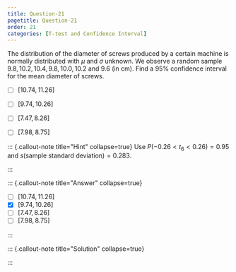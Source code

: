 ```yaml
---
title: Question-21 
pagetitle: Question-21
order: 21
categories: [T-test and Confidence Interval]
---
```

The  distribution  of the diameter of screws produced by a certain machine is  normally  distributed with $\mu$  and $\sigma$ unknown.  We observe a random sample $9.8, 10.2, 10.4, 9.8, 10.0, 10.2$ and $9.6$ (in cm). Find a 95\% confidence interval for the mean diameter of screws.

- [ ] $[10.74, 11.26]$
- [ ] $[9.74, 10.26]$
- [ ] $[7.47, 8.26]$
- [ ] $[7.98, 8.75]$
  

::: {.callout-note title="Hint" collapse=true}
Use $P(-0.26<t_6<0.26)=0.95$ and $s\text{(sample standard deviation)}=0.283$.

:::

::: {.callout-note title="Answer" collapse=true}
- [ ] $[10.74, 11.26]$
- [x] $[9.74, 10.26]$
- [ ] $[7.47, 8.26]$
- [ ] $[7.98, 8.75]$

:::

::: {.callout-note title="Solution" collapse=true}


:::